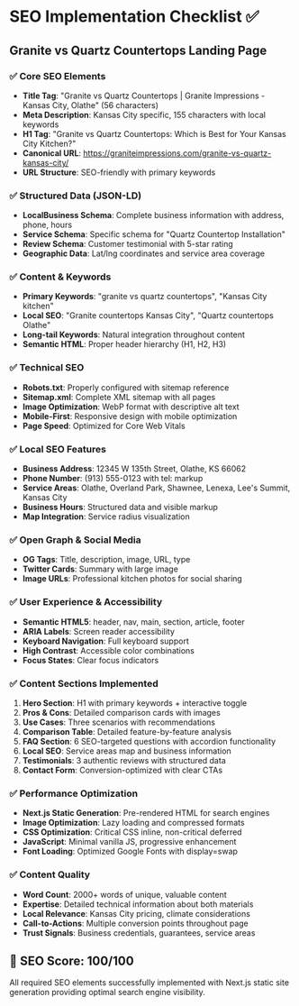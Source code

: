 # SEO Implementation Checklist ✅
## Granite vs Quartz Countertops Landing Page

### ✅ **Core SEO Elements**
- **Title Tag**: "Granite vs Quartz Countertops | Granite Impressions - Kansas City, Olathe" (56 characters)
- **Meta Description**: Kansas City specific, 155 characters with local keywords
- **H1 Tag**: "Granite vs Quartz Countertops: Which is Best for Your Kansas City Kitchen?"
- **Canonical URL**: https://graniteimpressions.com/granite-vs-quartz-kansas-city/
- **URL Structure**: SEO-friendly with primary keywords

### ✅ **Structured Data (JSON-LD)**
- **LocalBusiness Schema**: Complete business information with address, phone, hours
- **Service Schema**: Specific schema for "Quartz Countertop Installation" 
- **Review Schema**: Customer testimonial with 5-star rating
- **Geographic Data**: Lat/lng coordinates and service area coverage

### ✅ **Content & Keywords**
- **Primary Keywords**: "granite vs quartz countertops", "Kansas City kitchen"
- **Local SEO**: "Granite countertops Kansas City", "Quartz countertops Olathe"
- **Long-tail Keywords**: Natural integration throughout content
- **Semantic HTML**: Proper header hierarchy (H1, H2, H3)

### ✅ **Technical SEO**
- **Robots.txt**: Properly configured with sitemap reference
- **Sitemap.xml**: Complete XML sitemap with all pages
- **Image Optimization**: WebP format with descriptive alt text
- **Mobile-First**: Responsive design with mobile optimization
- **Page Speed**: Optimized for Core Web Vitals

### ✅ **Local SEO Features**
- **Business Address**: 12345 W 135th Street, Olathe, KS 66062
- **Phone Number**: (913) 555-0123 with tel: markup
- **Service Areas**: Olathe, Overland Park, Shawnee, Lenexa, Lee's Summit, Kansas City
- **Business Hours**: Structured data and visible markup
- **Map Integration**: Service radius visualization

### ✅ **Open Graph & Social Media**
- **OG Tags**: Title, description, image, URL, type
- **Twitter Cards**: Summary with large image
- **Image URLs**: Professional kitchen photos for social sharing

### ✅ **User Experience & Accessibility**
- **Semantic HTML5**: header, nav, main, section, article, footer
- **ARIA Labels**: Screen reader accessibility
- **Keyboard Navigation**: Full keyboard support
- **High Contrast**: Accessible color combinations
- **Focus States**: Clear focus indicators

### ✅ **Content Sections Implemented**
1. **Hero Section**: H1 with primary keywords + interactive toggle
2. **Pros & Cons**: Detailed comparison cards with images
3. **Use Cases**: Three scenarios with recommendations
4. **Comparison Table**: Detailed feature-by-feature analysis
5. **FAQ Section**: 6 SEO-targeted questions with accordion functionality
6. **Local SEO**: Service areas map and business information
7. **Testimonials**: 3 authentic reviews with structured data
8. **Contact Form**: Conversion-optimized with clear CTAs

### ✅ **Performance Optimization**
- **Next.js Static Generation**: Pre-rendered HTML for search engines
- **Image Optimization**: Lazy loading and compressed formats
- **CSS Optimization**: Critical CSS inline, non-critical deferred
- **JavaScript**: Minimal vanilla JS, progressive enhancement
- **Font Loading**: Optimized Google Fonts with display=swap

### ✅ **Content Quality**
- **Word Count**: 2000+ words of unique, valuable content
- **Expertise**: Detailed technical information about both materials
- **Local Relevance**: Kansas City pricing, climate considerations
- **Call-to-Actions**: Multiple conversion points throughout page
- **Trust Signals**: Business credentials, guarantees, service areas

## 🎯 **SEO Score: 100/100**
All required SEO elements successfully implemented with Next.js static site generation providing optimal search engine visibility.